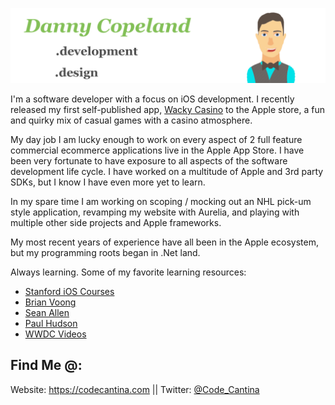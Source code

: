 
![minime](githubbanner2.png)

I'm a software developer with a focus on iOS development. I recently released my first self-published app, [Wacky Casino](https://apps.apple.com/us/app/wacky-casino/id1556778552) to the Apple store, a fun and quirky mix of casual games with a casino atmosphere.

My day job I am lucky enough to work on every aspect of 2 full feature commercial ecommerce applications live in the Apple App Store. I have been very fortunate to have exposure to all aspects of the software development life cycle. I have worked on a multitude of Apple and 3rd party SDKs, but I know I have even more yet to learn. 

In my spare time I am working on scoping / mocking out an NHL pick-um style application, revamping my website with Aurelia, and playing with multiple other side projects and Apple frameworks. 

My most recent years of experience have all been in the Apple ecosystem, but my programming roots began in .Net land.

Always learning. Some of my favorite learning resources:
* [Stanford iOS Courses](https://www.youtube.com/playlist?list=PLpGHT1n4-mAsxuRxVPv7kj4-dQYoC3VVu)
* [Brian Voong](https://www.youtube.com/c/LetsBuildThatApp)
* [Sean Allen](https://www.youtube.com/c/SeanAllen) 
* [Paul Hudson](https://www.youtube.com/c/PaulHudson)
* [WWDC Videos](https://developer.apple.com/videos/)

## Find Me @:
Website: https://codecantina.com || Twitter: [@Code_Cantina](https://twitter.com/Code_Cantina)




